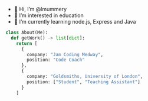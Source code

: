 - 👋 Hi, I’m @lmummery
- 👀 I’m interested in education
- 🌱 I’m currently learning node.js, Express and Java

```python
class About(Me):
  def getWork() -> list[dict]:
    return [
      {
        company: "Jam Coding Medway",
        position: "Code Coach"
      },
      {
        company: "Goldsmiths, University of London",
        position: ["Student", "Teaching Assistant"]
      }
    ]
```

<!---
lmummery/lmummery is a ✨ special ✨ repository because its `README.md` (this file) appears on your GitHub profile.
You can click the Preview link to take a look at your changes.
--->
